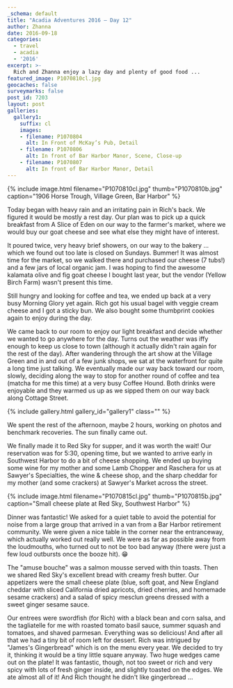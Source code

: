 ```yaml
---
_schema: default
title: "Acadia Adventures 2016 – Day 12"
author: Zhanna
date: 2016-09-18
categories:
  - travel
  - acadia
  - '2016'
excerpt: >-
  Rich and Zhanna enjoy a lazy day and plenty of good food ...
featured_image: P1070810cl.jpg
geocaches: false
surveymarks: false
post_id: 7203
layout: post                      
galleries:
  gallery1:
    suffix: cl
    images:
    - filename: P1070804
      alt: In Front of McKay’s Pub, Detail
    - filename: P1070806
      alt: In front of Bar Harbor Manor, Scene, Close-up
    - filename: P1070807
      alt: In front of Bar Harbor Manor, Detail      
---
```


{% include image.html filename="P1070810cl.jpg" thumb="P1070810b.jpg" caption="1906 Horse Trough, Village Green, Bar Harbor" %}

Today began with heavy rain and an irritating pain in Rich's back. We figured it would be mostly a rest day. Our plan was to pick up a quick breakfast from A Slice of Eden on our way to the farmer's market, where we would buy our goat cheese and see what else they might have of interest.

It poured twice, very heavy brief showers, on our way to the bakery ... which we found out too late is closed on Sundays. Bummer! It was almost time for the market, so we walked there and purchased our cheese (7 tubs!) and a few jars of local organic jam. I was hoping to find the awesome kalamata olive and fig goat cheese I bought last year, but the vendor (Yellow Birch Farm) wasn't present this time.

Still hungry and looking for coffee and tea, we ended up back at a very busy Morning Glory yet again. Rich got his usual bagel with veggie cream cheese and I got a sticky bun. We also bought some thumbprint cookies again to enjoy during the day. 

We came back to our room to enjoy our light breakfast and decide whether we wanted to go anywhere for the day. Turns out the weather was iffy enough to keep us close to town (although it actually didn't rain again for the rest of the day). After wandering through the art show at the Village Green and in and out of a few junk shops, we sat at the waterfront for quite a long time just talking. We eventually made our way back toward our room, slowly, deciding along the way to stop for another round of coffee and tea (matcha for me this time) at a very busy Coffee Hound. Both drinks were enjoyable and they warmed us up as we sipped them on our way back along Cottage Street. <!-- as well as with some thumbprint cookies when we returned to the room. -->

{% include gallery.html gallery_id="gallery1" class="" %}

We spent the rest of the afternoon, maybe 2 hours, working on photos and benchmark recoveries. The sun finally came out.

We finally made it to Red Sky for supper, and it was worth the wait! Our reservation was for 5:30, opening time, but we wanted to arrive early in Southwest Harbor to do a bit of cheese shopping. We ended up buying some wine for my mother and some Lamb Chopper and Raschera for us at Sawyer's Specialties, the wine & cheese shop, and the sharp cheddar for my mother (and some crackers) at Sawyer's Market across the street.

{% include image.html filename="P1070815cl.jpg" thumb="P1070815b.jpg" caption="Small cheese plate at Red Sky, Southwest Harbor" %}

Dinner was fantastic! We asked for a quiet table to avoid the potential for noise from a large group that arrived in a van from a Bar Harbor retirement community. We were given a nice table in the corner near the entranceway, which actually worked out really well. We were as far as possible away from the loudmouths, who turned out to not be too bad anyway (there were just a few loud outbursts once the booze hit).  :grin:

The "amuse bouche" was a salmon mousse served with thin toasts. Then we shared Red Sky's excellent bread with creamy fresh butter. Our appetizers were the small cheese plate (blue, soft goat, and New England cheddar with sliced California dried apricots, dried cherries, and homemade sesame crackers) and a salad of spicy mesclun greens dressed with a sweet ginger sesame sauce. 

Our entrees were swordfish (for Rich) with a black bean and corn salsa, and the tagliatelle for me with roasted tomato basil sauce, summer squash and tomatoes, and shaved parmesan. Everything was so delicious! And after all that we had a tiny bit of room left for dessert. Rich was intrigued by "James's Gingerbread" which is on the menu every year. We decided to try it, thinking it would be a tiny little square anyway. Two huge wedges came out on the plate! It was fantastic, though, not too sweet or rich and very spicy with lots of fresh ginger inside, and slightly toasted on the edges. We ate almost all of it! And Rich thought he didn't like gingerbread ...